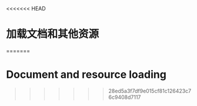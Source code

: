 <<<<<<< HEAD
# 加载文档和其他资源
=======

# Document and resource loading
>>>>>>> 28ed5a3f7df9e015cf81c126423c76c9408d7117
